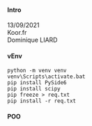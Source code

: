 #### Intro
13/09/2021  
Koor.fr  
Dominique LIARD

#### vEnv
```
python -m venv venv
venv\Scripts\activate.bat
pip install PySide6
pip install scipy
pip freeze > req.txt
pip install -r req.txt
```

#### POO

